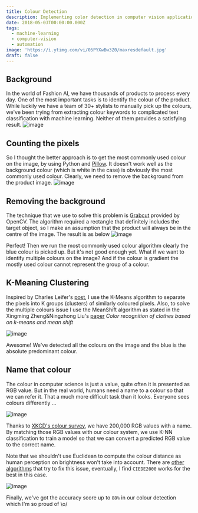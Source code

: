 ```yaml
---
title: Colour Detection
description: Implementing color detection in computer vision applications
date: 2018-05-03T00:00:00.000Z
tags:
  - machine-learning
  - computer-vision
  - automation
image: 'https://i.ytimg.com/vi/05PYXwBw3Z0/maxresdefault.jpg'
draft: false
---
```


## Background
In the world of Fashion AI, we have thousands of products to process every day. One of the most important tasks is to identify the colour of the product. While luckily we have a team of 30+ stylists to manually pick up the colours, we've been trying from extracting colour keywords to complicated text classification with machine learning. Neither of them provides a satisfying result.
![image](https://user-images.githubusercontent.com/1108303/39967605-90054394-56b6-11e8-9b73-576637e11605.png)

## Counting the pixels
So I thought the better approach is to get the most commonly used colour on the image, by using Python and [Pillow](http://pillow.readthedocs.org/en/latest/). It doesn't work well as the background colour (which is white in the case) is obviously the most commonly used colour. Clearly, we need to remove the background from the product image.
![image](https://user-images.githubusercontent.com/1108303/39967715-cb1988a8-56b8-11e8-9880-e0e732731410.png)

## Removing the background
The technique that we use to solve this problem is [Grabcut](https://docs.opencv.org/3.4/d8/d83/tutorial_py_grabcut.html) provided by OpenCV. The algorithm required a rectangle that definitely includes the target object, so I make an assumption that the product will always be in the centre of the image. The result is as below
![image](https://user-images.githubusercontent.com/1108303/39967849-ce2727a6-56ba-11e8-9da8-b1efec4a04e2.png)

Perfect! Then we run the most commonly used colour algorithm clearly the blue colour is picked up. But it's not good enough yet. What if we want to identify multiple colours on the image? And if the colour is gradient the mostly used colour cannot represent the group of a colour.

## K-Meaning Clustering
Inspired by Charles Leifer's [post](http://charlesleifer.com/blog/using-python-and-k-means-to-find-the-dominant-colors-in-images/), I use the K-Means algorithm to separate the pixels into K groups (clusters) of similarly coloured pixels. Also, to solve the multiple colours issue I use the MeanShift algorithm as stated in the Xingming Zheng&Ningzhong Liu's [paper](https://ieeexplore.ieee.org/document/6330097/) _Color recognition of clothes based on k-means and mean shift_

![image](https://user-images.githubusercontent.com/1108303/39968025-4826dd82-56be-11e8-911f-ddcb6a9fb90a.png)

Awesome! We've detected all the colours on the image and the blue is the absolute predominant colour.

## Name that colour
The colour in computer science is just a value, quite often it is presented as RGB value. But in the real world, humans need a name to a colour so that we can refer it. That a much more difficult task than it looks. Everyone sees colours differently ...

![image](http://www.thedoghousediaries.com/dhdcomics/2010-03-01-12bf011.png)

Thanks to [XKCD's colour survey](https://blog.xkcd.com/2010/05/03/color-survey-results/), we have 200,000 RGB values with a name. By matching those RGB values with our colour system, we use K-NN classification to train a model so that we can convert a predicted RGB value to the correct name.

Note that we shouldn't use Euclidean to compute the colour distance as human perception on brightness won't take into account. There are [other algorithms](https://en.wikipedia.org/wiki/Color_difference) that try to fix this issue, eventually, I find `CIEDE2000` works for the best in this case.

![image](https://user-images.githubusercontent.com/1108303/39968164-a0326d3c-56c0-11e8-910f-48dbf97bc039.png)

Finally, we've got the accuracy score up to `88%` in our colour detection which I'm so proud of \o/
